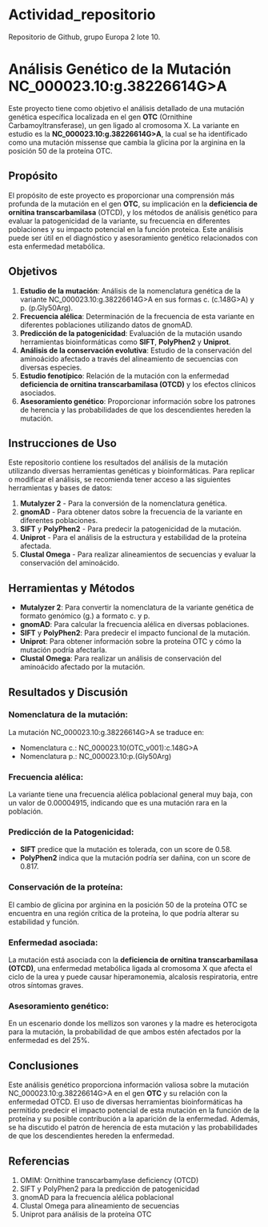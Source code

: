 # Actividad_repositorio
Repositorio de Github,  grupo Europa 2 lote 10.

# Análisis Genético de la Mutación NC_000023.10:g.38226614G>A

Este proyecto tiene como objetivo el análisis detallado de una mutación genética específica localizada en el gen **OTC** (Ornithine Carbamoyltransferase), un gen ligado al cromosoma X. La variante en estudio es la **NC_000023.10:g.38226614G>A**, la cual se ha identificado como una mutación missense que cambia la glicina por la arginina en la posición 50 de la proteína OTC.

## Propósito

El propósito de este proyecto es proporcionar una comprensión más profunda de la mutación en el gen **OTC**, su implicación en la **deficiencia de ornitina transcarbamilasa** (OTCD), y los métodos de análisis genético para evaluar la patogenicidad de la variante, su frecuencia en diferentes poblaciones y su impacto potencial en la función proteica. Este análisis puede ser útil en el diagnóstico y asesoramiento genético relacionados con esta enfermedad metabólica.

## Objetivos

1. **Estudio de la mutación**: Análisis de la nomenclatura genética de la variante NC_000023.10:g.38226614G>A en sus formas c. (c.148G>A) y p. (p.Gly50Arg).
2. **Frecuencia alélica**: Determinación de la frecuencia de esta variante en diferentes poblaciones utilizando datos de gnomAD.
3. **Predicción de la patogenicidad**: Evaluación de la mutación usando herramientas bioinformáticas como **SIFT**, **PolyPhen2** y **Uniprot**.
4. **Análisis de la conservación evolutiva**: Estudio de la conservación del aminoácido afectado a través del alineamiento de secuencias con diversas especies.
5. **Estudio fenotípico**: Relación de la mutación con la enfermedad **deficiencia de ornitina transcarbamilasa (OTCD)** y los efectos clínicos asociados.
6. **Asesoramiento genético**: Proporcionar información sobre los patrones de herencia y las probabilidades de que los descendientes hereden la mutación.

## Instrucciones de Uso

Este repositorio contiene los resultados del análisis de la mutación utilizando diversas herramientas genéticas y bioinformáticas. Para replicar o modificar el análisis, se recomienda tener acceso a las siguientes herramientas y bases de datos:

1. **Mutalyzer 2** - Para la conversión de la nomenclatura genética.
2. **gnomAD** - Para obtener datos sobre la frecuencia de la variante en diferentes poblaciones.
3. **SIFT** y **PolyPhen2** - Para predecir la patogenicidad de la mutación.
4. **Uniprot** - Para el análisis de la estructura y estabilidad de la proteína afectada.
5. **Clustal Omega** - Para realizar alineamientos de secuencias y evaluar la conservación del aminoácido.

## Herramientas y Métodos

- **Mutalyzer 2**: Para convertir la nomenclatura de la variante genética de formato genómico (g.) a formato c. y p.
- **gnomAD**: Para calcular la frecuencia alélica en diversas poblaciones.
- **SIFT** y **PolyPhen2**: Para predecir el impacto funcional de la mutación.
- **Uniprot**: Para obtener información sobre la proteína OTC y cómo la mutación podría afectarla.
- **Clustal Omega**: Para realizar un análisis de conservación del aminoácido afectado por la mutación.

## Resultados y Discusión

### Nomenclatura de la mutación:
La mutación NC_000023.10:g.38226614G>A se traduce en:
- Nomenclatura c.: NC_000023.10(OTC_v001):c.148G>A
- Nomenclatura p.: NC_000023.10:p.(Gly50Arg)

### Frecuencia alélica:
La variante tiene una frecuencia alélica poblacional general muy baja, con un valor de 0.00004915, indicando que es una mutación rara en la población.

### Predicción de la Patogenicidad:
- **SIFT** predice que la mutación es tolerada, con un score de 0.58.
- **PolyPhen2** indica que la mutación podría ser dañina, con un score de 0.817.

### Conservación de la proteína:
El cambio de glicina por arginina en la posición 50 de la proteína OTC se encuentra en una región crítica de la proteína, lo que podría alterar su estabilidad y función.

### Enfermedad asociada:
La mutación está asociada con la **deficiencia de ornitina transcarbamilasa (OTCD)**, una enfermedad metabólica ligada al cromosoma X que afecta el ciclo de la urea y puede causar hiperamonemia, alcalosis respiratoria, entre otros síntomas graves.

### Asesoramiento genético:
En un escenario donde los mellizos son varones y la madre es heterocigota para la mutación, la probabilidad de que ambos estén afectados por la enfermedad es del 25%.

## Conclusiones

Este análisis genético proporciona información valiosa sobre la mutación NC_000023.10:g.38226614G>A en el gen **OTC** y su relación con la enfermedad OTCD. El uso de diversas herramientas bioinformáticas ha permitido predecir el impacto potencial de esta mutación en la función de la proteína y su posible contribución a la aparición de la enfermedad. Además, se ha discutido el patrón de herencia de esta mutación y las probabilidades de que los descendientes hereden la enfermedad.

## Referencias

1. OMIM: Ornithine transcarbamylase deficiency (OTCD)
2. SIFT y PolyPhen2 para la predicción de patogenicidad
3. gnomAD para la frecuencia alélica poblacional
4. Clustal Omega para alineamiento de secuencias
5. Uniprot para análisis de la proteína OTC
